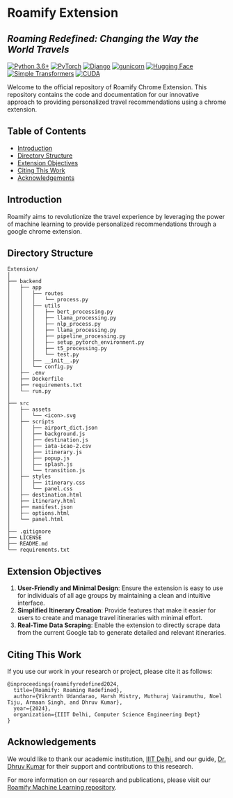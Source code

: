 # **Roamify Extension**

## _Roaming Redefined: Changing the Way the World Travels_

[![Python 3.6+](https://img.shields.io/badge/python-3.6+-blue.svg)](https://www.python.org/downloads/release/python-360/)
[![PyTorch](https://img.shields.io/badge/pytorch-1.8.1-red.svg?logo=pytorch)](https://pytorch.org/)
[![Django](https://img.shields.io/badge/Django-5.0.6-blue.svg)](https://github.com/django/django)
[![gunicorn](https://img.shields.io/badge/gunicorn-22.0.0-blue.svg)](https://github.com/benoitc/gunicorn)
[![Hugging Face](https://img.shields.io/badge/huggingface-transformers-yellow.svg?logo=huggingface)](https://huggingface.co/transformers/)
[![Simple Transformers](https://img.shields.io/badge/simple-transformers-orange.svg)](https://simpletransformers.ai/)
[![CUDA](https://img.shields.io/badge/cuda-11.0-green.svg)](https://developer.nvidia.com/cuda-toolkit)

Welcome to the official repository of Roamify Chrome Extension. This repository contains the code and documentation for our innovative approach to providing personalized travel recommendations using a chrome extension.

## Table of Contents

- [Introduction](#introduction)
- [Directory Structure](#directory-structure)
- [Extension Objectives](#extension-objectives)
- [Citing This Work](#citing-this-work)
- [Acknowledgements](#acknowledgements)

## Introduction

Roamify aims to revolutionize the travel experience by leveraging the power of machine learning to provide personalized recommendations through a google chrome extension.

## Directory Structure

```plaintext
Extension/
│
├── backend
│   ├── app
│   │   ├── routes
│   │   │   └── process.py
│   │   ├── utils
│   │   │   ├── bert_processing.py
│   │   │   ├── llama_processing.py
│   │   │   ├── nlp_process.py
│   │   │   ├── llama_processing.py
│   │   │   ├── pipeline_processing.py
│   │   │   ├── setup_pytorch_environment.py
│   │   │   ├── t5_processing.py
│   │   │   └── test.py
│   │   ├── __init__.py
│   │   └── config.py
│   ├── .env
│   ├── Dockerfile
│   ├── requirements.txt
│   └── run.py
│
├── src
│   ├── assets
│   │   └── <icon>.svg
│   ├── scripts
│   │   ├── airport_dict.json
│   │   ├── background.js
│   │   ├── destination.js
│   │   ├── iata-icao-2.csv
│   │   ├── itinerary.js
│   │   ├── popup.js
│   │   ├── splash.js
│   │   └── transition.js
│   ├── styles
│   │   ├── itinerary.css
│   │   └── panel.css
│   ├── destination.html
│   ├── itinerary.html
│   ├── manifest.json
│   ├── options.html
│   └── panel.html
│
├── .gitignore
├── LICENSE
├── README.md
└── requirements.txt
```

## Extension Objectives

1. **User-Friendly and Minimal Design**: Ensure the extension is easy to use for individuals of all age groups by maintaining a clean and intuitive interface.
2. **Simplified Itinerary Creation**: Provide features that make it easier for users to create and manage travel itineraries with minimal effort.
3. **Real-Time Data Scraping**: Enable the extension to directly scrape data from the current Google tab to generate detailed and relevant itineraries.

## Citing This Work

If you use our work in your research or project, please cite it as follows:

```
@inproceedings{roamifyredefined2024,
  title={Roamify: Roaming Redefined},
  author={Vikranth Udandarao, Harsh Mistry, Muthuraj Vairamuthu, Noel Tiju, Armaan Singh, and Dhruv Kumar},
  year={2024},
  organization={IIIT Delhi, Computer Science Engineering Dept}
}
```

## Acknowledgements

We would like to thank our academic institution, [IIIT Delhi](https://iiitd.ac.in/), and our guide, [Dr. Dhruv Kumar](https://kudhru.github.io/) for their support and contributions to this research.

For more information on our research and publications, please visit our [Roamify Machine Learning repository](https://github.com/RoamifyRedefined/Machine-Learning).
